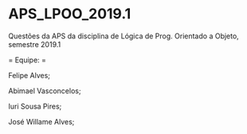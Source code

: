 # APS_LPOO_2019.1
Questões da APS da disciplina de Lógica de Prog. Orientado a Objeto, semestre 2019.1

  = Equipe: =

Felipe Alves;

Abimael Vasconcelos;

Iuri Sousa Pires;

José Willame Alves;
